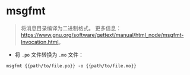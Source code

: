 # msgfmt

> 将消息目录编译为二进制格式。
> 更多信息：<https://www.gnu.org/software/gettext/manual/html_node/msgfmt-Invocation.html>。

- 将 `.po` 文件转换为 `.mo` 文件：

`msgfmt {{path/to/file.po}} -o {{path/to/file.mo}}`